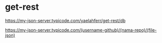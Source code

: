 # get-rest
https://my-json-server.typicode.com/yaelahferr/get-rest/db


https://my-json-server.typicode.com/(username-github)/(nama-repo)/(file-json)

